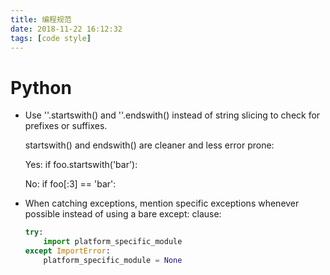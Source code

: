 ```yaml
---
title: 编程规范
date: 2018-11-22 16:12:32
tags: [code style]
---
```


# Python
- Use ''.startswith() and ''.endswith() instead of string slicing to check for prefixes or suffixes.
  
    startswith() and endswith() are cleaner and less error prone:

    Yes: if foo.startswith('bar'):

    No:  if foo[:3] == 'bar':

- When catching exceptions, mention specific exceptions whenever possible instead of using a bare except: clause:
    ```python
    try:
        import platform_specific_module
    except ImportError:
        platform_specific_module = None
    ```
